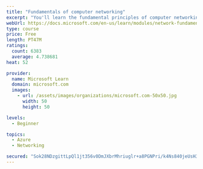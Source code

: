 ```yaml
---
title: "Fundamentals of computer networking"
excerpt: "You'll learn the fundamental principles of computer networking to prepare you for the Azure admin and developer learning paths."
webUrl: https://docs.microsoft.com/en-us/learn/modules/network-fundamentals/
type: course
price: Free
length: PT47M
ratings:
  count: 6383
  average: 4.738681
heat: 52

provider:
  name: Microsoft Learn
  domain: microsoft.com
  images:
    - url: /assets/images/organizations/microsoft.com-50x50.jpg
      width: 50
      height: 50

levels:
  - Beginner

topics:
  - Azure
  - Networking

secured: "Sok28NDzgittLpQl1jt356v0DmJXbrMhriuglr+a8PGNPri/k4Ns840jeUsH34PIeW7zFSB5I/jCaTp4zS670FOjKNxF3Nhi+HPl/pomfAalLNLCto94KIf2KRoKjkh2inmJWbIw1K61hJdp6XwkKhxt46eMSgSNyGJ0ArrEWKcjjPIMKQ8uZnZgIwlH6uGndCfL2zeWGIIaN6k9LKMszaRAKrlCo5okKE9uqEYSHGvESW3PtqqQ3LhNz0s9h/BHaPVWk9jJliylP0M3ElW2nyc0eIQcxmm7V87qpIh52ctPt4ok5dXYcfL9B3pr1dfBmWw2uPsoLGraCLrBdVarQ39wmFhDmmyNVWuUOBneZ003lRk4f7++bg0b9tAxsnBtRQl+LzJczdhJaaogI7s3hXXLnbwYDSfvKWnka9qP1lw=;XwE7b8bWs/0ef5oLd9PI3g=="
---
```


